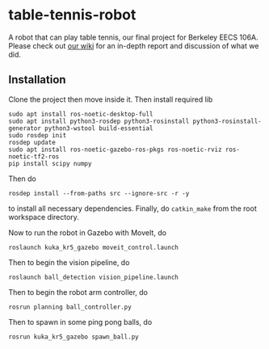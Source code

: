# table-tennis-robot
A robot that can play table tennis, our final project for Berkeley EECS 106A. Please check out [our wiki](https://github.com/AVSurfer123/table-tennis-robot/wiki) for an in-depth report and discussion of what we did.

## Installation

Clone the project then move inside it. Then install required lib

    sudo apt install ros-noetic-desktop-full
    sudo apt install python3-rosdep python3-rosinstall python3-rosinstall-generator python3-wstool build-essential
    sudo rosdep init
    rosdep update
    sudo apt install ros-noetic-gazebo-ros-pkgs ros-noetic-rviz ros-noetic-tf2-ros
    pip install scipy numpy

Then do

    rosdep install --from-paths src --ignore-src -r -y

to install all necessary dependencies. Finally, do `catkin_make` from the root workspace directory. 

Now to run the robot in Gazebo with MoveIt, do

    roslaunch kuka_kr5_gazebo moveit_control.launch

Then to begin the vision pipeline, do

    roslaunch ball_detection vision_pipeline.launch

Then to begin the robot arm controller, do

    rosrun planning ball_controller.py

Then to spawn in some ping pong balls, do 

    rosrun kuka_kr5_gazebo spawn_ball.py

